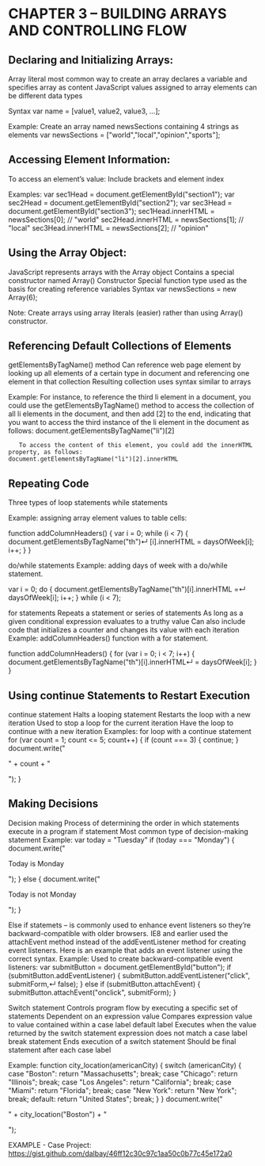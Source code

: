
# CHAPTER 3 – BUILDING ARRAYS AND CONTROLLING FLOW

## Declaring and Initializing Arrays:
Array literal
most common way to create an array
declares a variable and specifies array as content
JavaScript values assigned to array elements can be different data types

Syntax
var name = [value1, value2, value3, …];

Example:
Create an array named newsSections containing 4 strings as elements
var newsSections = ["world","local","opinion","sports"];


## Accessing Element Information:
To access an element’s value:
Include brackets and element index

Examples:
var sec1Head = document.getElementById("section1");
var sec2Head = document.getElementById("section2");
var sec3Head = document.getElementById("section3");
sec1Head.innerHTML = newsSections[0]; // "world"
sec2Head.innerHTML = newsSections[1]; // "local"
sec3Head.innerHTML = newsSections[2]; // "opinion"


## Using the Array Object:
JavaScript represents arrays with the Array object
Contains a special constructor named Array()
Constructor
Special function type used as the basis for creating reference variables
Syntax
var newsSections = new Array(6);

Note: Create arrays using array literals (easier) rather than using Array() constructor.


## Referencing Default Collections of Elements
getElementsByTagName() method
Can reference web page element by looking up all elements of a certain type in document and referencing one element in that collection
Resulting collection uses syntax similar to arrays

Example:
For instance, to reference the third li element in a document, you could use the getElementsByTagName() method to access the collection of all li elements in the document, and then add [2] to the end, indicating that you want to access the third instance of the li element in the document as follows:
document.getElementsByTagName("li")[2]
     
       To access the content of this element, you could add the innerHTML property, as follows:
    document.getElementsByTagName("li")[2].innerHTML


## Repeating Code
Three types of loop statements
while statements

Example:
assigning array element values to table cells:

function addColumnHeaders() {
   var i = 0;
   while (i < 7) {
      document.getElementsByTagName("th")↵
         [i].innerHTML = daysOfWeek[i];
      i++;
   }
}

do/while statements
Example:
adding days of week with a do/while statement.

var i = 0;
do {
   document.getElementsByTagName("th")[i].innerHTML =↵
      daysOfWeek[i];
   i++;
} while (i < 7);


for statements
Repeats a statement or series of statements
As long as a given conditional expression evaluates to a truthy value
Can also include code that initializes a counter and changes its value with each iteration
Example:
addColumnHeaders() function with a for statement.

function addColumnHeaders() {
   for (var i = 0; i < 7; i++) {
      document.getElementsByTagName("th")[i].innerHTML↵
         = daysOfWeek[i];
   }
}


## Using continue Statements to Restart Execution
continue statement
Halts a looping statement
Restarts the loop with a new iteration
Used to stop a loop for the current iteration
Have the loop to continue with a new iteration
Examples:
for loop with a continue statement
for (var count = 1; count <= 5; count++) {
   if (count === 3) {
      continue;
   }
   document.write("<p>" + count + "</p>");
}


## Making Decisions
Decision making
Process of determining the order in which statements execute in a program
if statement
Most common type of decision-making statement
Example:
var today = "Tuesday"
if (today === "Monday") {
   document.write("<p>Today is Monday</p>");
}
else {
   document.write("<p>Today is not Monday</p>");
}

Else if statemets – is commonly used to enhance event listeners so they’re backward-compatible with older browsers. IE8 and earlier used the attachEvent method instead of the addEventListener method for creating event listeners. Here is an example that adds an event listener using the correct syntax.
Example:
Used to create backward-compatible event listeners:
var submitButton = document.getElementById("button");
if (submitButton.addEventListener) {
   submitButton.addEventListener("click", submitForm,↵
      false);
}
else if (submitButton.attachEvent) {
   submitButton.attachEvent("onclick", submitForm);
}

Switch statement
Controls program flow by executing a specific set of statements
      Dependent on an expression value
Compares expression value to value contained within a case label
default label
Executes when the value returned by the switch statement expression does not match a case label
break statement
Ends execution of a switch statement
Should be final statement after each case label

Example:
function city_location(americanCity) {
   switch (americanCity) {
      case "Boston":
         return "Massachusetts";
         break;
      case "Chicago":
         return "Illinois";
         break;
      case "Los Angeles":
         return "California";
         break;
      case "Miami":
         return "Florida";
         break;
      case "New York":
         return "New York";
         break;
      default:
         return "United States";
         break;
   }
}
document.write("<p>" + city_location("Boston") + "</p>");



EXAMPLE - Case Project:
https://gist.github.com/dalbay/46ff12c30c97c1aa50c0b77c45e172a0

